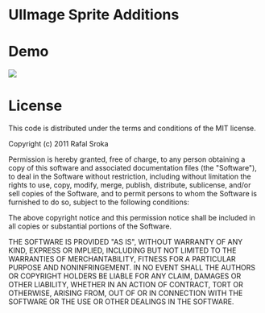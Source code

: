 UIImage Sprite Additions
=============


Demo
=======

[![](http://dl.dropbox.com/u/7121070/github/UIImage-Sprite-Additions/t1.png)](http://dl.dropbox.com/u/7121070/github/UIImage-Sprite-Additions/1.png)

License
=======

This code is distributed under the terms and conditions of the MIT license. 

Copyright (c) 2011 Rafal Sroka

Permission is hereby granted, free of charge, to any person obtaining a copy of this software and associated documentation files (the "Software"), to deal in the Software without restriction, including without limitation the rights to use, copy, modify, merge, publish, distribute, sublicense, and/or sell copies of the Software, and to permit persons to whom the Software is furnished to do so, subject to the following conditions:

The above copyright notice and this permission notice shall be included in all copies or substantial portions of the Software.

THE SOFTWARE IS PROVIDED "AS IS", WITHOUT WARRANTY OF ANY KIND, EXPRESS OR IMPLIED, INCLUDING BUT NOT LIMITED TO THE WARRANTIES OF MERCHANTABILITY, FITNESS FOR A PARTICULAR PURPOSE AND NONINFRINGEMENT. IN NO EVENT SHALL THE AUTHORS OR COPYRIGHT HOLDERS BE LIABLE FOR ANY CLAIM, DAMAGES OR OTHER LIABILITY, WHETHER IN AN ACTION OF CONTRACT, TORT OR OTHERWISE, ARISING FROM, OUT OF OR IN CONNECTION WITH THE SOFTWARE OR THE USE OR OTHER DEALINGS IN THE SOFTWARE.